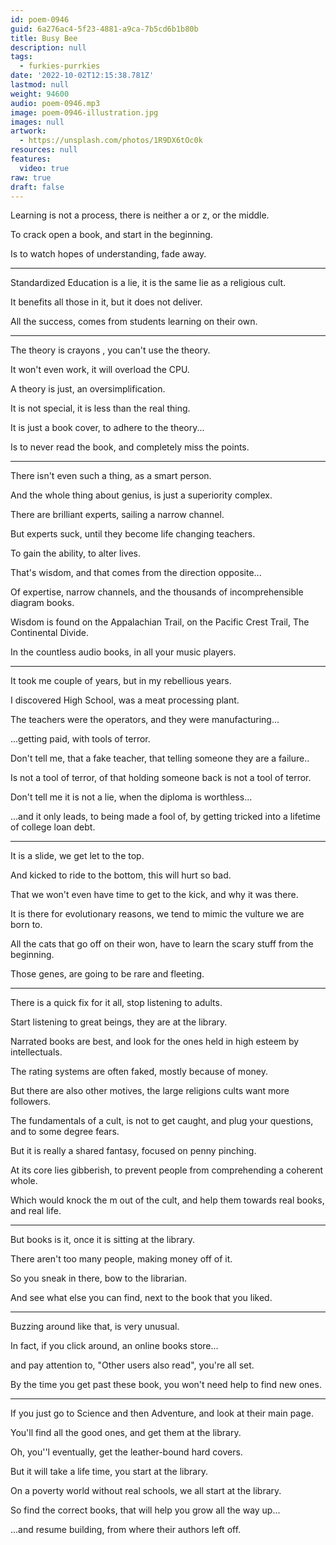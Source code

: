 ```yaml
---
id: poem-0946
guid: 6a276ac4-5f23-4881-a9ca-7b5cd6b1b80b
title: Busy Bee
description: null
tags:
  - furkies-purrkies
date: '2022-10-02T12:15:38.781Z'
lastmod: null
weight: 94600
audio: poem-0946.mp3
image: poem-0946-illustration.jpg
images: null
artwork:
  - https://unsplash.com/photos/1R9DX6tOc0k
resources: null
features:
  video: true
raw: true
draft: false
---
```


Learning is not a process,
there is neither a or z, or the middle.

To crack open a book,
and start in the beginning.

Is to watch hopes of understanding,
fade away.

---

Standardized Education is a lie,
it is the same lie as a religious cult.

It benefits all those in it,
but it does not deliver.

All the success,
comes from students learning on their own.

---

The theory is crayons  ,
you can't use the theory.

It won't even work,
it will overload the CPU.

A theory is just,
an oversimplification.

It is not special,
it is less than the real thing.

It is just a book cover,
to adhere to the theory...

Is to never read the book,
and completely miss the points.

---

There isn't even such a thing,
as a smart person.

And the whole thing about genius,
is just a superiority complex.

There are brilliant experts,
sailing a narrow channel.

But experts suck,
until they become life changing teachers.

To gain the ability,
to alter lives.

That's wisdom,
and that comes from the direction opposite...

Of expertise, narrow channels,
and the thousands of incomprehensible diagram books.

Wisdom is found on the Appalachian Trail,
on the Pacific Crest Trail, The Continental Divide.

In the countless audio books,
in all your music players.

---

It took me couple of years,
but in my rebellious years.

I discovered High School,
was a meat processing plant.

The teachers were the operators,
and they were manufacturing...

...getting paid,
with tools of terror.

Don't tell me, that a fake teacher,
that telling someone they are a failure..

Is not a tool of terror,
of that holding someone back is not a tool of terror.

Don't tell me it is not a lie,
when the diploma is worthless...

...and it only leads, to being made a fool of,
by getting tricked into a lifetime of college loan debt.

---

It is a slide,
we get let to the top.

And kicked to ride to the bottom,
this will hurt so bad.

That we won't even have time to get to the kick,
and why it was there.

It is there for evolutionary reasons,
we tend to mimic the vulture we are born to.

All the cats that go off on their won,
have to learn the scary stuff from the beginning.

Those genes,
are going to be rare and fleeting.

---

There is a quick fix for it all,
stop listening to adults.

Start listening to great beings,
they are at the library.

Narrated books are best,
and look for the ones held in high esteem by intellectuals.

The rating systems are often faked,
mostly because of money.

But there are also other motives,
the large religions cults want more followers.

The fundamentals of a cult, is not to get caught,
and plug your questions, and to some degree fears.

But it is really a shared fantasy,
focused on penny pinching.

At its core lies gibberish,
to prevent people from comprehending  a coherent whole.

Which would knock the m out of the cult,
and help them towards real books, and real life.

---

But books is it,
once it is sitting at the library.

There aren't too many people,
making money off of it.

So you sneak in there,
bow to the librarian.

And see what else you can find,
next to the book that you liked.

---

Buzzing around like that,
is very unusual.

In fact, if you click around,
an online books store...

and pay attention to,
"Other users also read", you're all set.

By the time you get past these book,
you won't need help to find new ones.

---

If you just go to Science and then Adventure,
and look at their main page.

You'll find all  the good ones,
and get them at the library.

Oh, you''l eventually,
get the leather-bound hard covers.

But it will take a life time,
you start at the library.

On a poverty world without real schools,
we all start at the library.

So find the correct books,
that will help you grow all the way up...

...and resume building,
from where their authors left off.
